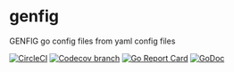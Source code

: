 # genfig
GENFIG go config files from yaml config files

[![CircleCI](https://img.shields.io/circleci/build/gh/theliebeskind/go-genfig/develop.svg?logo=circleci)](https://circleci.com/gh/theliebeskind/go-genfig/tree/develop)
[![Codecov branch](https://codecov.io/gh/theliebeskind/go-genfig/branch/develop/graphs/badge.svg)](https://codecov.io/gh/theliebeskind/go-genfig/branch/develop)
[![Go Report Card](https://goreportcard.com/badge/github.com/theliebeskind/go-genfig)](https://goreportcard.com/report/github.com/theliebeskind/go-genfig)
[![GoDoc](https://godoc.org/github.com/theliebeskind/go-genfig?status.svg)](https://godoc.org/github.com/theliebeskind/go-genfig)